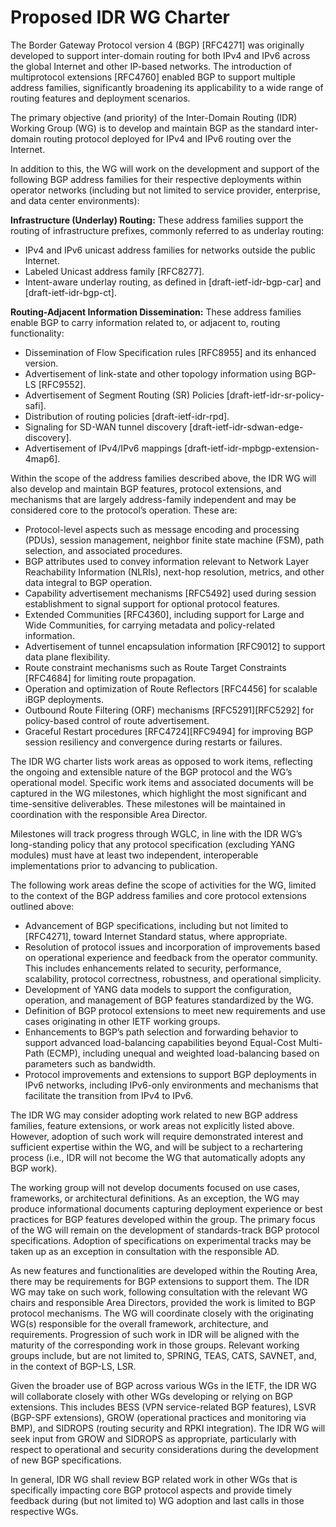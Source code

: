 # Proposed IDR WG Charter

The Border Gateway Protocol version 4 (BGP) \[RFC4271\] was originally developed to support inter-domain routing for both IPv4 and IPv6 across the global Internet and other IP-based networks. The introduction of multiprotocol extensions \[RFC4760\] enabled BGP to support multiple address families, significantly broadening its applicability to a wide range of routing features and deployment scenarios. 

The primary objective (and priority) of the Inter-Domain Routing (IDR) Working Group (WG) is to develop and maintain BGP as the standard inter-domain routing protocol deployed for IPv4 and IPv6 routing over the Internet.

In addition to this, the WG will work on the development and support of the following BGP address families for their respective deployments within operator networks (including but not limited to service provider, enterprise, and data center environments):

**Infrastructure (Underlay) Routing:** These address families support the routing of infrastructure prefixes, commonly referred to as underlay routing:

* IPv4 and IPv6 unicast address families for networks outside the public Internet.  
* Labeled Unicast address family \[RFC8277\].  
* Intent-aware underlay routing, as defined in \[draft-ietf-idr-bgp-car\] and \[draft-ietf-idr-bgp-ct\].

**Routing-Adjacent Information Dissemination:** These address families enable BGP to carry information related to, or adjacent to, routing functionality:

* Dissemination of Flow Specification rules \[RFC8955\] and its enhanced version.  
* Advertisement of link-state and other topology information using BGP-LS \[RFC9552\].  
* Advertisement of Segment Routing (SR) Policies \[draft-ietf-idr-sr-policy-safi\].  
* Distribution of routing policies \[draft-ietf-idr-rpd\].  
* Signaling for SD-WAN tunnel discovery \[draft-ietf-idr-sdwan-edge-discovery\].  
* Advertisement of IPv4/IPv6 mappings \[draft-ietf-idr-mpbgp-extension-4map6\].

Within the scope of the address families described above, the IDR WG will also develop and maintain BGP features, protocol extensions, and mechanisms that are largely address-family independent and may be considered core to the protocol’s operation. These are:

* Protocol-level aspects such as message encoding and processing (PDUs), session management, neighbor finite state machine (FSM), path selection, and associated procedures.  
* BGP attributes used to convey information relevant to Network Layer Reachability Information (NLRIs), next-hop resolution, metrics, and other data integral to BGP operation.  
* Capability advertisement mechanisms \[RFC5492\] used during session establishment to signal support for optional protocol features.  
* Extended Communities \[RFC4360\], including support for Large and Wide Communities, for carrying metadata and policy-related information.  
* Advertisement of tunnel encapsulation information \[RFC9012\] to support data plane flexibility.  
* Route constraint mechanisms such as Route Target Constraints \[RFC4684\] for limiting route propagation.  
* Operation and optimization of Route Reflectors \[RFC4456\] for scalable iBGP deployments.  
* Outbound Route Filtering (ORF) mechanisms \[RFC5291\]\[RFC5292\] for policy-based control of route advertisement.  
* Graceful Restart procedures \[RFC4724\]\[RFC9494\] for improving BGP session resiliency and convergence during restarts or failures.

The IDR WG charter lists work areas as opposed to work items, reflecting the ongoing and extensible nature of the BGP protocol and the WG’s operational model. Specific work items and associated documents will be captured in the WG milestones, which highlight the most significant and time-sensitive deliverables. These milestones will be maintained in coordination with the responsible Area Director.

Milestones will track progress through WGLC, in line with the IDR WG’s long-standing policy that any protocol specification (excluding YANG modules) must have at least two independent, interoperable implementations prior to advancing to publication.

The following work areas define the scope of activities for the WG, limited to the context of the BGP address families and core protocol extensions outlined above:

* Advancement of BGP specifications, including but not limited to \[RFC4271\], toward Internet Standard status, where appropriate.  
* Resolution of protocol issues and incorporation of improvements based on operational experience and feedback from the operator community. This includes enhancements related to security, performance, scalability, protocol correctness, robustness, and operational simplicity.  
* Development of YANG data models to support the configuration, operation, and management of BGP features standardized by the WG.  
* Definition of BGP protocol extensions to meet new requirements and use cases originating in other IETF working groups.  
* Enhancements to BGP’s path selection and forwarding behavior to support advanced load-balancing capabilities beyond Equal-Cost Multi-Path (ECMP), including unequal and weighted load-balancing based on parameters such as bandwidth.  
* Protocol improvements and extensions to support BGP deployments in IPv6 networks, including IPv6-only environments and mechanisms that facilitate the transition from IPv4 to IPv6.

The IDR WG may consider adopting work related to new BGP address families, feature extensions, or work areas not explicitly listed above. However, adoption of such work will require demonstrated interest and sufficient expertise within the WG, and will be subject to a rechartering process (i.e., IDR will not become the WG that automatically adopts any BGP work).

The working group will not develop documents focused on use cases, frameworks, or architectural definitions. As an exception, the WG may produce informational documents capturing deployment experience or best practices for BGP features developed within the group. The primary focus of the WG will remain on the development of standards-track BGP protocol specifications. Adoption of specifications on experimental tracks may be taken up as an exception in consultation with the responsible AD.

As new features and functionalities are developed within the Routing Area, there may be requirements for BGP extensions to support them. The IDR WG may take on such work, following consultation with the relevant WG chairs and responsible Area Directors, provided the work is limited to BGP protocol mechanisms. The WG will coordinate closely with the originating WG(s) responsible for the overall framework, architecture, and requirements. Progression of such work in IDR will be aligned with the maturity of the corresponding work in those groups. Relevant working groups include, but are not limited to, SPRING, TEAS, CATS, SAVNET, and, in the context of BGP-LS, LSR.

Given the broader use of BGP across various WGs in the IETF, the IDR WG will collaborate closely with other WGs developing or relying on BGP extensions. This includes BESS (VPN service-related BGP features), LSVR (BGP-SPF extensions), GROW (operational practices and monitoring via BMP), and SIDROPS (routing security and RPKI integration). The IDR WG will seek input from GROW and SIDROPS as appropriate, particularly with respect to operational and security considerations during the development of new BGP specifications.

In general, IDR WG shall review BGP related work in other WGs that is specifically impacting core BGP protocol aspects and provide timely feedback during (but not limited to) WG adoption and last calls in those respective WGs.

 

